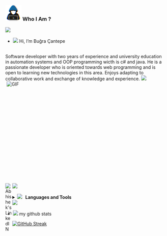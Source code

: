 ### <picture><img src = "https://github.com/0xAbdulKhalid/0xAbdulKhalid/raw/main/assets/mdImages/about_me.gif" width = 50px></picture> Who I Am ?
<img src="https://user-images.githubusercontent.com/73097560/115834477-dbab4500-a447-11eb-908a-139a6edaec5c.gif"><br>

- <img src="https://media.giphy.com/media/hvRJCLFzcasrR4ia7z/giphy.gif" width="35"> Hi, I’m Buğra Çantepe

<br />
Software developer with two years of experience and university education in automation systems and OOP programming wicth is c# and java. He is a passionate developer who is oriented towards web programming and is open to learning new technologies in this area. Enjoys adapting to collaborative work and exchange of knowledge and experience.
<img src="https://user-images.githubusercontent.com/73097560/115834477-dbab4500-a447-11eb-908a-139a6edaec5c.gif">

 <img align="right" alt="GIF" src="https://github.com/abhisheknaiidu/abhisheknaiidu/blob/master/code.gif?raw=true" width="500" height="320" />
 
<a href="https://www.linkedin.com/in/bugra-cantepe/">
  <img align="left" alt="Abhishek's LinkedIN" width="22px" src="https://raw.githubusercontent.com/peterthehan/peterthehan/master/assets/linkedin.svg" />
</a>

![](https://visitor-badge.glitch.me/badge?page_id=bugracntp.bugracntp)  

<details>
      <summary> <img src="https://media2.giphy.com/media/QssGEmpkyEOhBCb7e1/giphy.gif?cid=ecf05e47a0n3gi1bfqntqmob8g9aid1oyj2wr3ds3mg700bl&rid=giphy.gif" width ="25"><b> &nbsp;&nbsp;Languages&nbsp;and&nbsp;Tools</b></summary>
      <br />
      <p align="left">
      <br />
        <b>Languages:</b>
        <br><br>
        <code><img height="40" src="https://raw.githubusercontent.com/devicons/devicon/master/icons/python/python-original.svg"/></code>
        <code><img height="40" src="https://raw.githubusercontent.com/github/explore/80688e429a7d4ef2fca1e82350fe8e3517d3494d/topics/java/java.png"></code>
        <code><img height="40" src="https://raw.githubusercontent.com/devicons/devicon/master/icons/csharp/csharp-original.svg"/></code>
        <code><img height="40" src="https://raw.githubusercontent.com/devicons/devicon/master/icons/javascript/javascript-original.svg"/></code>
        <code><img height="40" src="https://raw.githubusercontent.com/devicons/devicon/master/icons/css3/css3-original-wordmark.svg"/></code>
        <code><img height="40" src="https://raw.githubusercontent.com/devicons/devicon/master/icons/dart/dart-original.svg"/></code>
        <br><br>
        <b>Database:</b>
        <br><br>
        <code><img height="40" src="https://raw.githubusercontent.com/devicons/devicon/master/icons/mongodb/mongodb-original.svg"/></code>
        <code><img height="40" src="https://raw.githubusercontent.com/github/explore/80688e429a7d4ef2fca1e82350fe8e3517d3494d/topics/sql/sql.png"></code>
        <code><img height="40" src="https://www.svgrepo.com/show/303229/microsoft-sql-server-logo.svg"/></code>
        <br><br>
        <b>IDE's:</b>
        <br><br>
        <code><img height="40" src="https://upload.wikimedia.org/wikipedia/commons/thumb/9/9a/Visual_Studio_Code_1.35_icon.svg/2048px-Visual_Studio_Code_1.35_icon.svg.png"/></code>
        <code><img height="40" src="https://upload.wikimedia.org/wikipedia/commons/thumb/5/59/Visual_Studio_Icon_2019.svg/2060px-Visual_Studio_Icon_2019.svg.png"/></code> 
        <code><img height="40" src="https://upload.wikimedia.org/wikipedia/commons/thumb/9/98/Apache_NetBeans_Logo.svg/888px-Apache_NetBeans_Logo.svg.png"/></code>
        <code><img height="40" src="https://upload.wikimedia.org/wikipedia/commons/thumb/1/1d/PyCharm_Icon.svg/2048px-PyCharm_Icon.svg.png"/></code>
        <code><img height="40" src="https://www.nicepng.com/png/detail/85-851058_anaconda-icon-anaconda-python-icon.png"/></code>
        <code><img height="40" src="https://upload.wikimedia.org/wikipedia/ru/0/0c/Xcode_icon.png"/></code>
        <br><br>
        <b>Operating systems:</b>
        <br><br>
        <code><img height="40" src="https://raw.githubusercontent.com/devicons/devicon/master/icons/linux/linux-original.svg"/></code>
        <code><img height="40" src="https://cdn-icons-png.flaticon.com/512/5969/5969282.png"/></code>
        <code><img height="40" src="https://preview.redd.it/ne6ukkej06t71.png?auto=webp&s=fbdc1cb1d60306fba3098f7b75a8e01812a97ada"/></code>
        <br><br>
        <b>Tools and Frameworks:</b>
        <br><br>
        <code><img height="40" src="https://raw.githubusercontent.com/github/explore/80688e429a7d4ef2fca1e82350fe8e3517d3494d/topics/git/git.png"/></code>
        <code><img height="40" src="https://raw.githubusercontent.com/devicons/devicon/master/icons/nodejs/nodejs-original.svg"/></code>
        <code><img height="40" src="https://raw.githubusercontent.com/github/explore/80688e429a7d4ef2fca1e82350fe8e3517d3494d/topics/dotnet/dotnet.png"></code>
        <code><img height="40" src="https://user-images.githubusercontent.com/51419598/152648731-567997ec-ac1c-4a9c-a816-a1fb1882abbe.png"/></code>
        <code><img height="40" src="https://www.vectorlogo.zone/logos/getpostman/getpostman-icon.svg"/></code>
        <br><br>
        <b>Libraries:</b>
        <br><br>
        <code><img height="40" src="https://raw.githubusercontent.com/devicons/devicon/master/icons/express/express-original.svg"/></code>
        <code><img height="40" src="https://raw.githubusercontent.com/devicons/devicon/master/icons/bootstrap/bootstrap-plain.svg"/></code> 
        <code><img height="40" src="https://raw.githubusercontent.com/detain/svg-logos/780f25886640cef088af994181646db2f6b1a3f8/svg/selenium-logo.svg"/></code>
      </p>
</details>



<!--🚧 **my todoist stats:**
TODO-IST:START
🏆  7,995 Karma Points           
🌸  Completed 0 tasks today           
✅  Completed 673 tasks so far           
⏳  Longest streak is 10 days
 TODO-IST:END -->

<img src="https://user-images.githubusercontent.com/73097560/115834477-dbab4500-a447-11eb-908a-139a6edaec5c.gif">

- <img src="https://media.giphy.com/media/iY8CRBdQXODJSCERIr/giphy.gif" width="35"> my github stats

[![GitHub Streak](http://github-readme-streak-stats.herokuapp.com?user=bugracntp&theme=dark&background=000000)](https://git.io/streak-stats)
